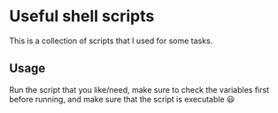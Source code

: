 # Useful shell scripts

This is a collection of scripts that I used for some tasks.  

## Usage

Run the script that you like/need, make sure to check the variables first before running, and make sure that the script is executable :smiley:
